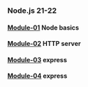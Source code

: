 ### Node.js 21-22

#### [Module-01](https://github.com/IvanFesenko/Node21-22/tree/01-node-basics) Node basics

#### [Module-02](https://github.com/IvanFesenko/Node21-22/tree/02-http-server) HTTP server

#### [Module-03](https://github.com/IvanFesenko/Node21-22/tree/03-express) express

#### [Module-04](https://github.com/IvanFesenko/Node21-22/tree/04-express) express
